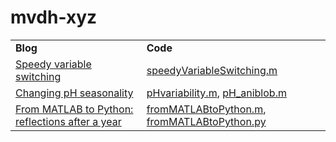 # mvdh-xyz

<table><tr>

<td><strong>Blog</strong></td>
<td><strong>Code</strong></td>

</tr><tr>
<td><a href="https://mvdh.xyz/2019/01/11/speedy-variable-switching/">Speedy variable switching</a></td>
<td><a href="https://github.com/mvdh7/mvdh-xyz/blob/master/matlab/speedyVariableSwitching.m">speedyVariableSwitching.m</a></td>

</tr><tr>
<td><a href="https://mvdh.xyz/2019/01/18/changing-ph-seasonality/">Changing pH seasonality</a></td>
<td><a href="https://github.com/mvdh7/mvdh-xyz/blob/master/matlab/pHvariability.m">pHvariability.m</a>, <a href="https://github.com/mvdh7/mvdh-xyz/blob/master/matlab/pHvar_aniblob.m">pH_aniblob.m</a></td>

</tr><tr>
<td><a href="https://mvdh.xyz/2019/02/01/matlab-to-python-1/">From MATLAB to Python: reflections after a year</a></td>
<td><a href="https://github.com/mvdh7/mvdh-xyz/blob/master/matlab/fromMATLABtoPython.m">fromMATLABtoPython.m</a>, <a href="https://github.com/mvdh7/mvdh-xyz/blob/master/python/fromMATLABtoPython.py">fromMATLABtoPython.py</a></td>

</tr></table>
